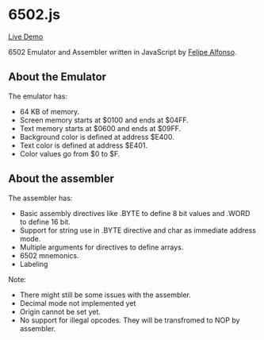 # 6502.js

[Live Demo](http://damnbrain.com/dev/6502)

6502 Emulator and Assembler written in JavaScript 
by [Felipe Alfonso](http://twitter.com/pixelstab).

About the Emulator
-------------------
The emulator has:
- 64 KB of memory.
- Screen memory starts at $0100 and ends at $04FF.
- Text memory starts at $0600 and ends at $09FF.
- Background color is defined at address $E400.
- Text color is defined at address $E401.
- Color values go from $0 to $F.

About the assembler
-------------------
The assembler has:
- Basic assembly directives like .BYTE to define 8 bit values and .WORD to define 16 bit.
- Support for string use in .BYTE directive and char as immediate address mode.
- Multiple arguments for directives to define arrays.
- 6502 mnemonics.
- Labeling

Note:
- There might still be some issues with the assembler.
- Decimal mode not implemented yet
- Origin cannot be set yet.
- No support for illegal opcodes. They will be transfromed to NOP by assembler.
